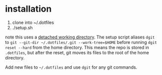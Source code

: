 # installation
1. clone into ~/.dotfiles
2. ./setup.sh

note this uses a [detached working
directory](https://www.electricmonk.nl/log/2015/06/22/keep-your-home-dir-in-git-with-a-detached-working-directory/).
The setup script aliases `dgit` to `git --git-dir ~/.dotfiles/.git
--work-tree=$HOME` before
running `dgit reset --hard` from the home directory. This means the repo is
stored in `.dotfiles`, but after the reset, git moves its files to the root of 
the home directory. 

Add new files to `~/.dotfiles` and use `dgit` for any git commands. 

